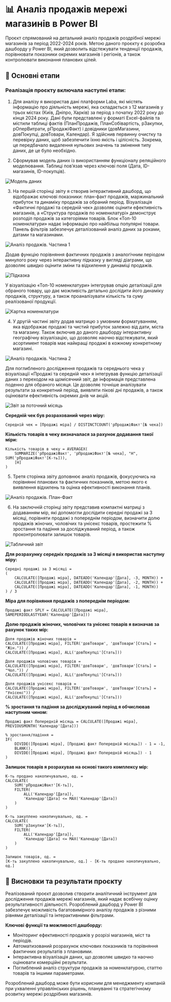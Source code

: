 # 📊 Аналіз продажів мережі магазинів в Power BI
Проєкт спрямований на детальний аналіз продажів роздрібної мережі магазинів за період 2022-2024 років. Метою даного проєкту є розробка дашборду у Power BI, який дозволить відстежувати тенденції продажів, порівнювати показники окремих магазинів і регіонів, а також контролювати виконання планових цілей.
## 📌 Основні етапи
### Реалізація проєкту включала наступні етапи:
1. Для аналізу я використав дані платформи Laba, які містять інформацію про діяльність мережі, яка складається з 12 магазинів у трьох містах (Київ, Дніпро, Харків) за період з початку 2022 року до кінця 2024 року. Дані були представлені у форматі Excel-файлів та містили таблиці фактів (ПланПродажів, ПланСобівартість, рЗакупки, рОперВитрати, рПродажіФакт) і довідники (довМагазини, довПокупці, довТовари, Календар). Я здійснив первинну очистку та перевірку даних, щоб забезпечити їхню якість і цілісність. Зокрема, це передбачало видалення нульових значень та змінення типу даних, де це було необхідно.

2. Сформував модель даних із використанням функціоналу реляційного моделювання. Таблиці пов’язав через ключові поля (Дата, ID-магазинів, ID-покупців).

![Модель даних](Images/Модель%20даних.png)

3. На першій сторінці звіту я створив інтерактивний дашборд, що відображає ключові показники: план-факт продажів, маржинальний прибуток та динаміку продажів за обраний період. Візуалізація «Фактичні продажі та середній чек» дозволяє оцінити ефективність магазинів, а «Структура продажів по номенклатурі» демонструє розподіл продажів за категоріями товарів. Блок «Топ-10 номенклатури» надає інформацію про найбільш популярні товари. Панель фільтрів забезпечує деталізований аналіз даних за роками, датами та магазинами.

![Аналіз продажів. Частина 1](Images/Аналіз%20продажів.%20Частина%201.png)

Додав функцію порівняння фактичних продажів з аналогічним періодом минулого року через інтерактивну підказку у вигляді діаграми, що дозволяє швидко оцінити зміни та відхилення у динаміці продажів.

![Підказка](Images/Підказка.png)

У візуалізацію «Топ-10 номенклатури» інтегрував опцію деталізації для обраного товару, що дає можливість детально дослідити його динаміку продажів, структуру, а також проаналізувати кількість та суму реалізованої продукції.

![Картка номенклатури](Images/Картка%20номенклатури.png)

4. У другій частині звіту додав матрицю з умовним форматуванням, яка відображає продажі та чистий прибуток залежно від дати, міста та магазину. Також включив до даного дашборду інтерактивну географічну візуалізацію, що дозволяє наочно відстежувати, який асортимент товарів має найкращі продажі в кожному конкретному магазині.

![Аналіз продажів. Частина 2](Images/Аналіз%20продажів.%20Частина%202.png)

Для поглибленого дослідження продажів та середнього чека у візуалізації «Продажі та середній чек» я інтегрував функцію деталізації даних з переходом на щомісячний звіт, де інформація представлена поденно для обраного місяця. Це дозволяє точніше аналізувати результати за конкретний період, виявляти пікові дні продажів, а також оцінювати ефективність окремих днів чи акцій.

![Звіт за поточний місяць](Images/Звіт%20за%20поточний%20місяць.png)

**Середній чек був розрахований через міру:**
```DAX
Середній чек = [Продажі міра] / DISTINCTCOUNT('рПродажіФакт'[№ чека])
```

**Кількість товарів в чеку визначалася за рахунок додавання такої міри:**
```DAX
Кількість товарів в чеку = AVERAGEX(
    SUMMARIZE('рПродажіФакт', 'рПродажіФакт'[№ чека], "Н", SUM('рПродажіФакт'[К-ть])),
    [Н]
)
```

5. Третя сторінка звіту доповнює аналіз продажів, фокусуючись на порівнянні планових та фактичних показників, метою якого є виявлення відхилень та оцінка ефективності виконання планів.

![Аналіз продажів. План-Факт](Images/Аналіз%20продажів.%20План-Факт.png)

6. На заключній сторінці звіту представив компактні матриці з додаванням мір, які допомогли дослідити середні продажі за 3 місяці, порівняти продажі з попереднім періодом, визначити долю продажів жіночих, чоловічих та унісекс товарів, простежити % зростання та падіння за досліджуваний період, а також проконтролювати залишок товарів.

![Табличний звіт](Images/Табличний%20звіт.png)

**Для розрахунку середніх продажів за 3 місяці я використав наступну міру:**
```DAX
Середні продажі за 3 місяці = 
(
    CALCULATE([Продажі міра], DATEADD('Календар'[Дата], -3, MONTH)) +
    CALCULATE([Продажі міра], DATEADD('Календар'[Дата], -2, MONTH)) +
    CALCULATE([Продажі міра], DATEADD('Календар'[Дата], -1, MONTH))
) / 3
```

**Міра для порівняння продажів з попереднім періодом:**
```DAX
Продажі факт SPLY = CALCULATE([Продажі міра], SAMEPERIODLASTYEAR('Календар'[Дата]))
```

**Долю продажів жіночих, чоловічих та унісекс товарів я визначав за рахунок таких мір:**
```DAX
Доля продажів жіночих товарів = 
CALCULATE([Продажі міра], FILTER('довТовари', 'довТовари'[Стать] = "Жін.")) / 
CALCULATE([Продажі міра], ALL('довПокупці'[Стать]))
```

```DAX
Доля продажів чоловічих товарів = 
CALCULATE([Продажі міра], FILTER('довТовари', 'довТовари'[Стать] = "Чол.")) / 
CALCULATE([Продажі міра], ALL('довПокупці'[Стать]))
```

```DAX
Доля продажів унісекс товарів = 
CALCULATE([Продажі міра], FILTER('довТовари', 'довТовари'[Стать] = "Унісекс")) / 
CALCULATE([Продажі міра], ALL('довПокупці'[Стать]))
```

**% зростання та падіння за досліджуваний період я обчислював наступним чином:**
```DAX
Продажі факт Попередній місяць = CALCULATE([Продажі міра], PREVIOUSMONTH('Календар'[Дата]))
```

```DAX
% зростання/падіння = 
IF(
    DIVIDE([Продажі міра], [Продажі факт Попередній місяць]) - 1 = -1, 
    BLANK(), 
    DIVIDE([Продажі міра], [Продажі факт Попередній місяць]) - 1
)
```

**Залишок товарів я розрахував на основі такого комплексу мір:**
```DAX
К-ть продано накопичувально, од. = 
CALCULATE(
    SUM('рПродажіФакт'[К-ть]), 
    FILTER(
        ALL('Календар'[Дата]), 
        'Календар'[Дата] <= MAX('Календар'[Дата])
    )
)
```

```DAX
К-ть закуплено накопичувально, од. = 
CALCULATE(
    SUM('рЗакупки'[К-ть]), 
    FILTER(
        ALL('Календар'[Дата]), 
        'Календар'[Дата] <= MAX('Календар'[Дата])
    )
)
```

```DAX
Залишок товарів, од. = 
[К-ть закуплено накопичувально, од.] - [К-ть продано накопичувально, од.]
```

## 📝 Висновки та результати проєкту

Реалізований проєкт дозволив створити аналітичний інструмент для дослідження продажів мережі магазинів, який надає всебічну оцінку результативності діяльності. Розроблений дашборд у Power BI забезпечує можливість багатовимірного аналізу продажів з різними рівнями деталізації та інтерактивними фільтрами.

**Ключові функції та можливості дашборду:**

- Моніторинг ефективності продажів у розрізі магазинів, міст та періодів.
- Автоматизований розрахунок ключових показників та порівняння фактичних результатів з плановими.
- Інтерактивна візуалізація даних, що дозволяє швидко та наочно оцінювати комерційні результати.
- Поглиблений аналіз структури продажів за номенклатурою, статтю товарів та іншими параметрами.

Розроблений дашборд може бути корисним для менеджменту компаній при ухваленні управлінських рішень, плануванні та стратегічному розвитку мережі роздрібних магазинів.

